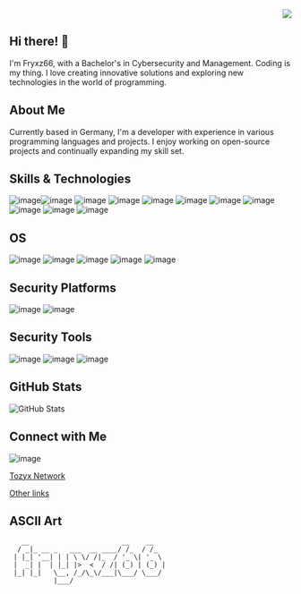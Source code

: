 <div align="right">
  <img src="https://visitor-badge.laobi.icu/badge?page_id=Fryxz66.Fryxz66&left_text=Profile%20views"  />
</div>



## Hi there! 👋

I'm Fryxz66, with a Bachelor's in Cybersecurity and Management. Coding is my thing. I love creating innovative solutions and exploring new technologies in the world of programming.

## About Me

Currently based in Germany, I'm a developer with experience in various programming languages and projects. I enjoy working on open-source projects and continually expanding my skill set.


## Skills & Technologies

![image](https://img.shields.io/badge/Cloudflare-F38020?style=for-the-badge&logo=Cloudflare&logoColor=white)![image](https://img.shields.io/badge/MySQL-005C84?style=for-the-badge&logo=mysql&logoColor=white) ![image](https://img.shields.io/badge/Sqlite-003B57?style=for-the-badge&logo=sqlite&logoColor=white) ![image](https://img.shields.io/badge/VSCode-0078D4?style=for-the-badge&logo=visual%20studio%20code&logoColor=white) ![image](https://img.shields.io/badge/C%23-239120?style=for-the-badge&logo=csharp&logoColor=white) ![image](https://img.shields.io/badge/C%2B%2B-00599C?style=for-the-badge&logo=c%2B%2B&logoColor=white) ![image](https://img.shields.io/badge/HTML5-E34F26?style=for-the-badge&logo=html5&logoColor=white) ![image](https://img.shields.io/badge/JavaScript-323330?style=for-the-badge&logo=javascript&logoColor=F7DF1E) ![image](https://img.shields.io/badge/json-5E5C5C?style=for-the-badge&logo=json&logoColor=white) ![image](https://img.shields.io/badge/Lua-2C2D72?style=for-the-badge&logo=lua&logoColor=white) ![image](https://img.shields.io/badge/Python-FFD43B?style=for-the-badge&logo=python&logoColor=blue)


## OS 

![image](https://img.shields.io/badge/Kali_Linux-557C94?style=for-the-badge&logo=kali-linux&logoColor=white) ![image](https://img.shields.io/badge/Debian-A81D33?style=for-the-badge&logo=debian&logoColor=white) ![image](https://img.shields.io/badge/Ubuntu-E95420?style=for-the-badge&logo=ubuntu&logoColor=white) ![image](https://img.shields.io/badge/Unraid-F15A2C?style=for-the-badge&logo=unraid&logoColor=white) ![image](https://img.shields.io/badge/Windows_11-0078d4?style=for-the-badge&logo=windows-11&logoColor=white)


## Security Platforms

![image](https://img.shields.io/badge/HackTheBox-111927?style=for-the-badge&logo=Hack%20The%20Box&logoColor=9FEF00) ![image](https://img.shields.io/badge/TryHackMe-212C42?style=for-the-badge&logo=TryHackMe&logoColor=white)


## Security Tools

![image](https://img.shields.io/badge/Wireshark-1679A7?style=for-the-badge&logo=Wireshark&logoColor=white) ![image](https://img.shields.io/badge/metasploit-2596CD?style=for-the-badge&logo=metasploit&logoColor=white) ![image](https://img.shields.io/badge/burpsuite-FF6633?style=for-the-badge&logo=burpsuite&logoColor=white)



## GitHub Stats

![GitHub Stats](https://github-readme-stats.vercel.app/api?username=Fryxz66&show_icons=true&count_private=true&theme=radical)


## Connect with Me
![image](https://img.shields.io/badge/Discord-5865F2?style=for-the-badge&logo=discord&logoColor=white) 

[Tozyx Network](https://discord.gg/FQeWeaxVD9)


[Other links](https://fakecrime.bio/Jules113)


## ASCII Art

```
   __                       __    __   
  / _|_ __ _   ___  __ ____/ /_  / /_  
 | |_| '__| | | \ \/ /|_  / '_ \| '_ \ 
 |  _| |  | |_| |>  <  / /| (_) | (_) |
 |_| |_|   \__, /_/\_\/___|\___/ \___/ 
           |___/                       
```
